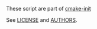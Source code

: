 These script are part of [cmake-init](https://github.com/cginternals/cmake-init)

See [LICENSE](LICENSE) and [AUTHORS](AUTHORS).
